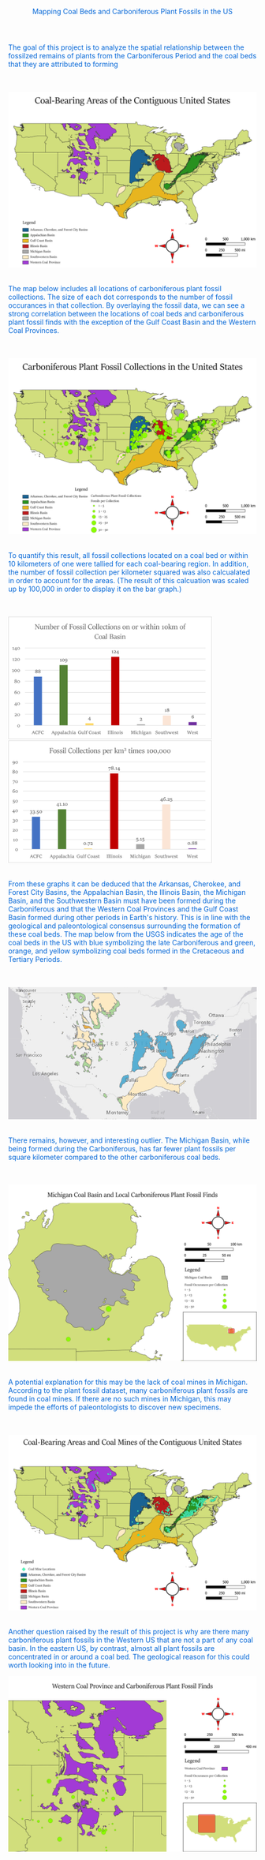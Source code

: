 <html>
    <header style = "color: #0366d7">
        <p>Mapping Coal Beds and Carboniferous Plant Fossils in the US</p>
    </header>
    <body style = "color: #0366d7">
        <p>The goal of this project is to analyze the spatial relationship between the fossilzed remains of plants from the Carboniferous Period and the coal beds that they are attributed to forming</p><br><br>
        <img src="4326_National.png" alt = "CoalBeds" /><br><br>
        <p>The map below includes all locations of carboniferous plant fossil collections. The size of each dot corresponds to the number of fossil occurances in that collection. By overlaying the fossil data, we can see a strong correlation between the locations of coal beds and carboniferous plant fossil finds with the exception of the Gulf Coast Basin and the Western Coal Provinces.</p><br><br>
        <img src="4326_NationalFossils.png" alt = "Fossils" /><br><br>
        <p>To quantify this result, all fossil collections located on a coal bed or within 10 kilometers of one were tallied for each coal-bearing region. In addition, the number of fossil collection per kilometer squared was also calcualated in order to account for the areas. (The result of this calcuation was scaled up by 100,000 in order to display it on the bar graph.)</p><br><br>
        <img src="CollectionCount.png" alt = "graph1" height = "248" width = "413"/> 
        <img src="fossilsperkm.png" alt = "graph2" height = "248" width = "413"/> <br><br>
        <p>From these graphs it can be deduced that the Arkansas, Cherokee, and Forest City Basins, the Appalachian Basin, the Illinois Basin, the Michigan Basin, and the Southwestern Basin must have been formed during the Carboniferous and that the Western Coal Provinces and the Gulf Coast Basin formed during other periods in Earth's history. This is in line with the geological and paleontological consensus surrounding the formation of these coal beds. The map below from the USGS indicates the age of the coal beds in the US with blue symbolizing the late Carboniferous and green, orange, and yellow symbolizing coal beds formed in the Cretaceous and Tertiary Periods. </p> <br><br>
        <img src="CoalBedAge.png" alt = "period" /> <br><br>
        <p>There remains, however, and interesting outlier. The Michigan Basin, while being formed during the Carboniferous, has far fewer plant fossils per square kilometer compared to the other carboniferous coal beds. </p> <br><br>
        <img src="Michigan_close.png" alt = "michigancoal" /> <br><br>
        <p>A potential explanation for this may be the lack of coal mines in Michigan. According to the plant fossil dataset, many carboniferous plant fossils are found in coal mines. If there are no such mines in Michigan, this may impede the efforts of paleontologists to discover new specimens. </p><br><br>
        <img src="coalmines.png" alt = "coalmines" /> <br><br>
        <p>Another question raised by the result of this project is why are there many carboniferous plant fossils in the Western US that are not a part of any coal basin. In the eastern US, by contrast, almost all plant fossils are concentrated in or around a coal bed. The geological reason for this could worth looking into in the future. </p>
        <img src="west_close.png" alt = "westcoal" /> <br><br>
    </body>
</html>
